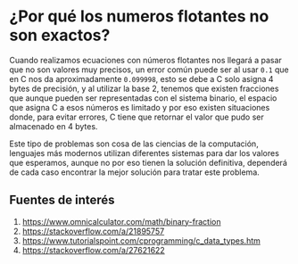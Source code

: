 # ¿Por qué los numeros flotantes no son exactos?

Cuando realizamos ecuaciones con números flotantes nos llegará a pasar que no son valores muy precisos, un error común puede ser al usar `0.1` que en C nos da aproximadamente `0.099998`, esto se debe a C solo asigna 4 bytes de precisión, y al utilizar la base 2, tenemos que existen fracciones que aunque pueden ser representadas con el sistema binario, el espacio que asigna C a esos números es limitado y por eso existen situaciones donde, para evitar errores, C tiene que retornar el valor que pudo ser almacenado en 4 bytes.

Este tipo de problemas son cosa de las ciencias de la computación, lenguajes más modernos utilizan diferentes sistemas para dar los valores que esperamos, aunque no por eso tienen la solución definitiva, dependerá de cada caso encontrar la mejor solución para tratar este problema.

## Fuentes de interés

1. <https://www.omnicalculator.com/math/binary-fraction>
2. <https://stackoverflow.com/a/21895757>
3. <https://www.tutorialspoint.com/cprogramming/c_data_types.htm>
4. <https://stackoverflow.com/a/27621622>

